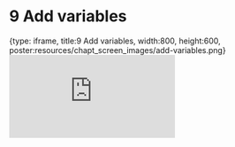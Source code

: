 # 9 Add variables
 
{type: iframe, title:9 Add variables, width:800, height:600, poster:resources/chapt_screen_images/add-variables.png}
![](https://hutchdatascience.org/FH_WDL102_Workflows/no_toc/add-variables.html)
 

 
